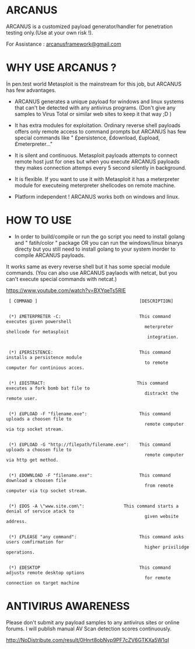 # ARCANUS
ARCANUS is a customized payload generator/handler for penetration testing only.(Use at your own risk !).

For Assistance : arcanusframework@gmail.com


# WHY USE ARCANUS ?
  İn pen.test world Metasploit is the mainstream for this job, but ARCANUS has few advantages.
  
- ARCANUS generates a unique payload for windows and linux systems that can't be detected with any antivirus programs. (Don't give any samples to Virus Total or similar web sites to keep it that way ;D )

- It has extra modules for exploitation. Ordinary reverse shell payloads offers only remote access to command prompts but ARCANUS has few special commands like " £persistence, £download, £upload, £meterpreter..."

- It is silent and continuous. Metasploit payloads attempts to connect remote host just for ones but when you execute ARCANUS payloads they makes connection attemps every 5 second silently in background.

- It is flexible. If you want to use it with Metasploit it has a meterpreter module for executeing meterpreter shellcodes on remote machine.

- Platform independent ! ARCANUS works both on windows and linux.


# HOW TO USE 

- In order to build/compile  or run the go script you need to install golang and " fatih/color " package OR you can run the windows/linux binarys directy but you still need to install golang to your system inorder to compile ARCANUS payloads. 


It works same as every reverse shell but it has some special module commands.
(You can also use ARCANUS paylaods with netcat, but you can't execute special commands with netcat.)


https://www.youtube.com/watch?v=BXYqeTs5RIE

   
                                                                                                     
                                                                                                     
                                                                                                     
                                                                                                     
     [ COMMAND ]                                       [DESCRIPTION]                                 
                            
                                                                                                     
     (*) £METERPRETER -C:                              This command executes given powershell        
                                                         meterpreter shellcode for metasploit        
                                                          integration.                               
                                                                                                     
                                                                                                     
     (*) £PERSISTENCE:                                 This command installs a persistence module    
                                                         to remote computer for continious acces.    
                                                                                                     
                                                                                                     
     (*) £DISTRACT:                                   This command executes a fork bomb bat file to
                                                         distrackt the remote user.          
                                                                                                     
                                                                                                     
     (*) £UPLOAD -F "filename.exe":                    This command uploads a choosen file to        
                                                         remote computer via tcp socket stream.      
                                                                                                     
                                                                                                     
     (*) £UPLOAD -G "http://filepath/filename.exe":    This command uploads a choosen file to        
                                                         remote computer via http get method.        
                                                                                                     
                                                                                                     
     (*) £DOWNLOAD -F "filename.exe":                  This command download a choosen file          
                                                         from remote computer via tcp socket stream. 
                                                                                                     
                                                                                                     
     (*) £DOS -A \"www.site.com\":               This command starts a denial of service atack to      
                                                         given website address.            
                                                                                                     
                                                                                                     
     (*) £PLEASE "any command":                        This command asks users comfirmation for      
                                                         higher privilidge operations.               
                                                                                                     
                                                                                                     
     (*) £DESKTOP                                      This command adjusts remote desktop options   
                                                         for remote connection on target machine     
                                                                                                     
                                                                                                     
                                                                                                  
# ANTIVIRUS AWARENESS
  
  Please don't submit any payload samples to any antivirus sites or online forums. I will publish manual AV Scan detection scores continuously.
  
http://NoDistribute.com/result/0Hnrt8obNyp9PF7cZV6GTKXa5W1qI



